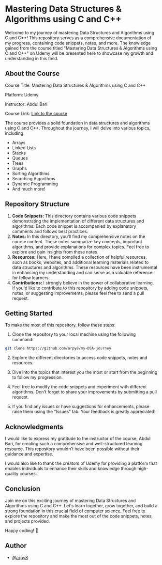 # Mastering Data Structures & Algorithms using C and C++

Welcome to my journey of mastering Data Structures and Algorithms using C and C++! This repository serves as a comprehensive documentation of my progress, containing code snippets, notes, and more. The knowledge gained from the course titled "Mastering Data Structures & Algorithms using C and C++" on Udemy will be presented here to showcase my growth and understanding in this field.

## About the Course

Course Title: Mastering Data Structures & Algorithms using C and C++

Platform: Udemy

Instructor: Abdul Bari

Course Link: [Link to the course](https://www.udemy.com/course/datastructurescncpp/)

The course provides a solid foundation in data structures and algorithms using C and C++. Throughout the journey, I will delve into various topics, including:

- Arrays
- Linked Lists
- Stacks
- Queues
- Trees
- Graphs
- Sorting Algorithms
- Searching Algorithms
- Dynamic Programming
- And much more!

## Repository Structure

1. **Code Snippets:** This directory contains various code snippets demonstrating the implementation of different data structures and algorithms. Each code snippet is accompanied by explanatory comments and follows best practices.
2. **Notes:** In this directory, you'll find my comprehensive notes on the course content. These notes summarize key concepts, important algorithms, and provide explanations for complex topics. Feel free to explore and gain insights from these notes.
3. **Resources:** Here, I have compiled a collection of helpful resources, such as books, websites, and additional learning materials related to data structures and algorithms. These resources have been instrumental in enhancing my understanding and can serve as a valuable reference for fellow learners.
4. **Contributions:** I strongly believe in the power of collaborative learning. If you'd like to contribute to this repository by adding code snippets, notes, or suggesting improvements, please feel free to send a pull request.

## Getting Started

To make the most of this repository, follow these steps:

1. Clone the repository to your local machine using the following command:

```bash
git clone https://github.com/arpy8/my-DSA-journey
```

2. Explore the different directories to access code snippets, notes and resources.

3. Dive into the topics that interest you the most or start from the beginning to follow my progression.

4. Feel free to modify the code snippets and experiment with different algorithms. Don't forget to share your improvements by submitting a pull request.

5. If you find any issues or have suggestions for enhancements, please raise them using the "Issues" tab. Your feedback is greatly appreciated!

## Acknowledgments

I would like to express my gratitude to the instructor of the course, Abdul Bari, for creating such a comprehensive and well-structured learning resource. This repository wouldn't have been possible without their guidance and expertise.

I would also like to thank the creators of Udemy for providing a platform that enables individuals to enhance their skills and knowledge through high-quality courses.

## Conclusion

Join me on this exciting journey of mastering Data Structures and Algorithms using C and C++. Let's learn together, grow together, and build a strong foundation in this crucial field of computer science. Feel free to explore the repository and make the most out of the code snippets, notes, and projects provided.

Happy coding! 🚀

## Author 
- [@arpy8](https://github.com/arpy8)